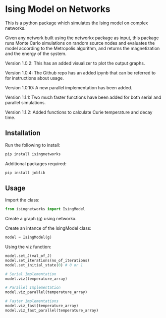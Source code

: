 # Ising Model on Networks

This is a python package which simulates the Ising model on complex networks.

Given any network built using the networkx package as input, this package runs Monte Carlo simulations on random source nodes and evaluates the model according to the Metropolis algorithm, and returns the magnetization and the energy of the system.

Version 1.0.2: This has an added visualizer to plot the output graphs.

Version 1.0.4: The Github repo has an added ipynb that can be referred to for instructions about usage.

Version 1.0.10: A new parallel implementation has been added.

Version 1.1.1: Two much faster functions have been added for both serial and parallel simulations.

Version 1.1.2: Added functions to calculate Curie temperature and decay time.

## Installation

Run the following to install:
```python
pip install isingnetworks
```

Additional packages required:
```python
pip install joblib
```


## Usage 

Import the class:
```python
from isingnetworks import IsingModel
```

Create a graph (g) using networkx.

Create an intance of the IsingModel class:
```python
model = IsingModel(g)
```

Using the viz function:
```python
model.set_J(val_of_J)
model.set_iterations(no_of_iterations)
model.set_initial_state(0) # 0 or 1

# Serial Implementation
model.viz(temperature_array)

# Parallel Implementation
model.viz_parallel(temperature_array)

# Faster Implementations
model.viz_fast(temperature_array)
model.viz_fast_parallel(temperature_array)
```